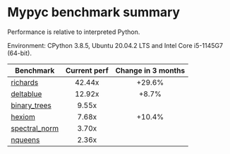 # Mypyc benchmark summary

Performance is relative to interpreted Python.

Environment: CPython 3.8.5, Ubuntu 20.04.2 LTS and Intel Core i5-1145G7 (64-bit).

| Benchmark | Current perf | Change in 3 months |
| --- | :---: | :---: |
| [richards](benchmarks/richards.md) | 42.44x | +29.6% |
| [deltablue](benchmarks/deltablue.md) | 12.92x | +8.7% |
| [binary_trees](benchmarks/binary_trees.md) | 9.55x |  |
| [hexiom](benchmarks/hexiom.md) | 7.68x | +10.4% |
| [spectral_norm](benchmarks/spectral_norm.md) | 3.70x |  |
| [nqueens](benchmarks/nqueens.md) | 2.36x |  |
